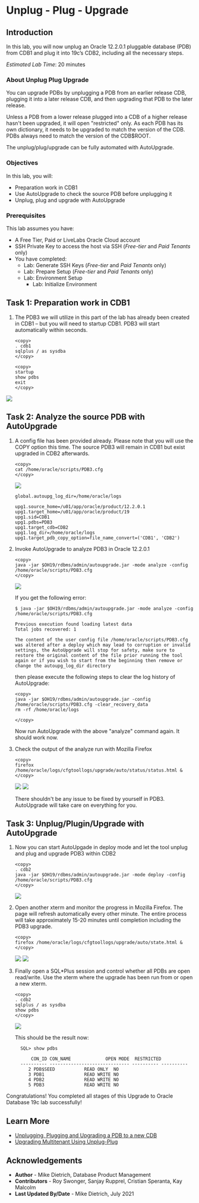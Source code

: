 # Unplug - Plug - Upgrade

## Introduction

In this lab, you will now unplug an Oracle 12.2.0.1 pluggable database (PDB) from CDB1 and plug it into 19c’s CDB2, including all the necessary steps.

*Estimated Lab Time*: 20 minutes

### About Unplug Plug Upgrade
You can upgrade PDBs by unplugging a PDB from an earlier release CDB, plugging it into a later release CDB, and then upgrading that PDB to the later release.

Unless a PDB from a lower release plugged into a CDB of a higher release hasn't been upgraded, it will open "restricted" only. As each PDB has its own dictionary, it needs to be upgraded to match the version of the CDB. PDBs always need to match the version of the CDB$ROOT.

The unplug/plug/upgrade can be fully automated with AutoUpgrade.


### Objectives
In this lab, you will:
* Preparation work in CDB1
* Use AutoUpgrade to check the source PDB before unplugging it
* Unplug, plug and upgrade with AutoUpgrade

### Prerequisites
This lab assumes you have:
- A Free Tier, Paid or LiveLabs Oracle Cloud account
- SSH Private Key to access the host via SSH (*Free-tier* and *Paid Tenants* only)
- You have completed:
    - Lab: Generate SSH Keys (*Free-tier* and *Paid Tenants* only)
    - Lab: Prepare Setup (*Free-tier* and *Paid Tenants* only)
    - Lab: Environment Setup
		- Lab: Initialize Environment

## Task 1: Preparation work in CDB1

1. The PDB3 we will utilize in this part of the lab has already been created in CDB1 – but you will need to startup CDB1. PDB3 will start automatically within seconds.

    ```
    <copy>
    . cdb1
    sqlplus / as sysdba
    </copy>
    ```

    ```
    <copy>
    startup
    show pdbs
    exit
    </copy>
    ```
![](./images/unplug_PDB3_02.png " ")

## Task 2: Analyze the source PDB with AutoUpgrade

1. A config file has been provided already. Please note that you will use the COPY option this time. The source PDB3 will remain in CDB1 but exist upgraded in CDB2 afterwards.

    ```
    <copy>
    cat /home/oracle/scripts/PDB3.cfg
    </copy>
    ```
    ![](./images/unplug_PDB3_03.png " ")

    ```
    global.autoupg_log_dir=/home/oracle/logs

    upg1.source_home=/u01/app/oracle/product/12.2.0.1
    upg1.target_home=/u01/app/oracle/product/19
    upg1.sid=CDB1
    upg1.pdbs=PDB3
    upg1.target_cdb=CDB2
    upg1.log_dir=/home/oracle/logs
    upg1.target_pdb_copy_option=file_name_convert=('CDB1', 'CDB2')
    ```

2. Invoke AutoUpgrade to analyze PDB3 in Oracle 12.2.0.1

    ```
    <copy>
    java -jar $OH19/rdbms/admin/autoupgrade.jar -mode analyze -config /home/oracle/scripts/PDB3.cfg
    </copy>
    ```
    ![](./images/unplug_PDB3_04.png " ")

    If you get the following error:

    ```
    $ java -jar $OH19/rdbms/admin/autoupgrade.jar -mode analyze -config /home/oracle/scripts/PDB3.cfg

    Previous execution found loading latest data
    Total jobs recovered: 1

    The content of the user config file /home/oracle/scripts/PDB3.cfg was altered after a deploy which may lead to corruption or invalid settings, the AutoUpgrade will stop for safety, make sure to restore the original content of the file prior running the tool again or if you wish to start from the beginning then remove or change the autoupg_log_dir directory
    ```

    then please execute the following steps to clear the log history of AutoUpgrade:

    ```
    <copy>
    java -jar $OH19/rdbms/admin/autoupgrade.jar -config /home/oracle/scripts/PDB3.cfg -clear_recovery_data
    rm -rf /home/oracle/logs

    </copy>
    ```

    Now run AutoUpgrade with the above "analyze" command again. It should work now.


3. Check the output of the analyze run with Mozilla Firefox


    ```
    <copy>
    firefox /home/oracle/logs/cfgtoollogs/upgrade/auto/status/status.html &
    </copy>
    ```
    ![](./images/unplug_PDB3_05.png " ")
    ![](./images/unplug_PDB3_06.png " ")

    There shouldn't be any issue to be fixed by yourself in PDB3. AutoUpgrade will take care on everything for you.

## Task 3: Unplug/Plugin/Upgrade with AutoUpgrade

1. Now you can start AutoUpgade in deploy mode and let the tool unplug and plug and upgrade PDB3 within CDB2


    ```
    <copy>
    . cdb2
    java -jar $OH19/rdbms/admin/autoupgrade.jar -mode deploy -config /home/oracle/scripts/PDB3.cfg
    </copy>
    ```
    ![](./images/unplug_PDB3_07.png " ")


2. Open another xterm and monitor the progress in Mozilla Firefox. The page will refresh automatically every other minute. The entire process will take approximately 15-20 minutes until completion including the PDB3 upgrade.

    ```
    <copy>
    firefox /home/oracle/logs/cfgtoollogs/upgrade/auto/state.html &
    </copy>
    ```
    ![](./images/unplug_PDB3_08.png " ")
    ![](./images/unplug_PDB3_09.png " ")

3. Finally open a SQL*Plus session and control whether all PDBs are open read/write. Use the xterm where the upgrade has been run from or open a new xterm.

    ```
    <copy>
    . cdb2
    sqlplus / as sysdba
    show pdbs
    </copy>
    ```
    ![](./images/unplug_PDB3_10.png " ")


    This should be the result now:
    ```
      SQL> show pdbs

          CON_ID CON_NAME			  OPEN MODE  RESTRICTED
      ---------- ------------------------------ ---------- ----------
      	 2 PDB$SEED			  READ ONLY  NO
      	 3 PDB1 			  READ WRITE NO
      	 4 PDB2 			  READ WRITE NO
      	 5 PDB3 			  READ WRITE NO
    ```

Congratulations! You completed all stages of this Upgrade to Oracle Database 19c lab successfully!

## Learn More

* [Unplugging, Plugging and Upgrading a PDB to a new CDB](https://mikedietrichde.com/2021/06/07/unplug-plug-upgrade-with-autoupgrade/)
* [Upgrading Multitenant Using Unplug-Plug](https://docs.oracle.com/en/database/oracle/oracle-database/19/spupu/upgrade-multitenant-architecture-sequentially.html#GUID-8F9AAFA1-690D-4F70-8448-E66D765AF136)

## Acknowledgements
* **Author** - Mike Dietrich, Database Product Management
* **Contributors** -  Roy Swonger, Sanjay Rupprel, Cristian Speranta, Kay Malcolm
* **Last Updated By/Date** - Mike Dietrich, July 2021
